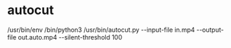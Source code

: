 # autocut

/usr/bin/env /bin/python3 /usr/bin/autocut.py --input-file in.mp4 --output-file out.auto.mp4 --silent-threshold 100